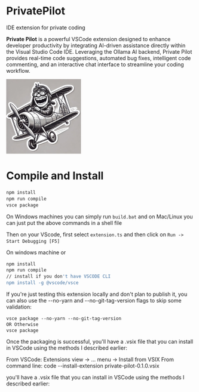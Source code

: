 # PrivatePilot
IDE extension for private coding 

**Private Pilot** is a powerful VSCode extension designed to enhance developer productivity by integrating AI-driven assistance directly within the Visual Studio Code IDE. Leveraging the Ollama AI backend, Private Pilot provides real-time code suggestions, automated bug fixes, intelligent code commenting, and an interactive chat interface to streamline your coding workflow.


<img src="media/privatepilot2.png" alt="Private Pilot Logo" width="200" height="200" />



# Compile and Install 

```bash
npm install 
npm run compile 
vsce package
```
On Windows machines you can simply run `build.bat` and on Mac/Linux you can just put the above commands in a shell file 

Then on your VScode, first select `extension.ts` and then click on `Run -> Start Debugging [F5]` 

On windows machine
or 

```bash
npm install
npm run compile
// install if you don't have VSCODE CLI 
npm install -g @vscode/vsce
``` 

If you're just testing this extension locally and don't plan to publish it, you can also use the --no-yarn and --no-git-tag-version flags to skip some validation:

```
vsce package --no-yarn --no-git-tag-version
OR Otherwise 
vsce package
```

Once the packaging is successful, you'll have a .vsix file that you can install in VSCode using the methods I described earlier:

From VSCode: Extensions view → ... menu → Install from VSIX
From command line: code --install-extension private-pilot-0.1.0.vsix


you'll have a .vsix file that you can install in VSCode using the methods I described earlier:

